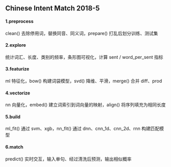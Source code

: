 ## Chinese Intent Match 2018-5

#### 1.preprocess

clean() 去除停用词，替换同音、同义词，prepare() 打乱后划分训练、测试集

#### 2.explore

统计词汇、长度、类别的频率，条形图可视化，计算 sent / word_per_sent 指标

#### 3.featurize

ml 特征化，bow() 构建词袋模型，svd() 降维、平滑，merge() 合并 diff、prod

#### 4.vectorize

nn 向量化，embed() 建立词索引到词向量的映射，align() 将序列填充为相同长度

#### 5.build

ml_fit() 通过 svm、xgb，nn_fit() 通过 dnn、cnn_1d、cnn_2d、rnn 构建匹配模型

#### 6.match

predict() 实时交互，输入单句、经过清洗后预测，输出相似概率
